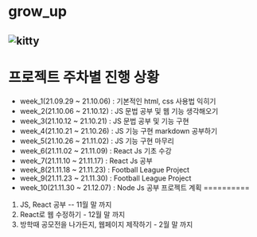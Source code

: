 # grow_up
## ![kitty](https://user-images.githubusercontent.com/88305546/135091128-da4cb4b0-a994-40d3-8963-040acbdac93a.png)

프로젝트 주차별 진행 상황
=======================
* week_1(21.09.29 ~ 21.10.06) : 기본적인 html, css 사용법 익히기   
* week_2(21.10.06 ~ 21.10.12) : JS 문법 공부 및 웹 기능 생각해오기   
* week_3(21.10.12 ~ 21.10.21) : JS 문법 공부 및 기능 구현   
* week_4(21.10.21 ~ 21.10.26) : JS 기능 구현 markdown 공부하기   
* week_5(21.10.26 ~ 21.11.02) : JS 기능 구현 마무리
* week_6(21.11.02 ~ 21.11.09) : React Js 기초 수강
* week_7(21.11.10 ~ 21.11.17) : React Js 공부
* week_8(21.11.18 ~ 21.11.23) : Football League Project
* week_9(21.11.23 ~ 21.11.30) : Football League Project
* week_10(21.11.30 ~ 21.12.07) : Node Js 공부
프로젝트 계획 
==========
1. JS, React 공부 -- 11월 말 까지
2. React로 웹 수정하기 - 12월 말 까지
3. 방학때 공모전을 나가든지, 웹페이지 제작하기 - 2월 말 까지